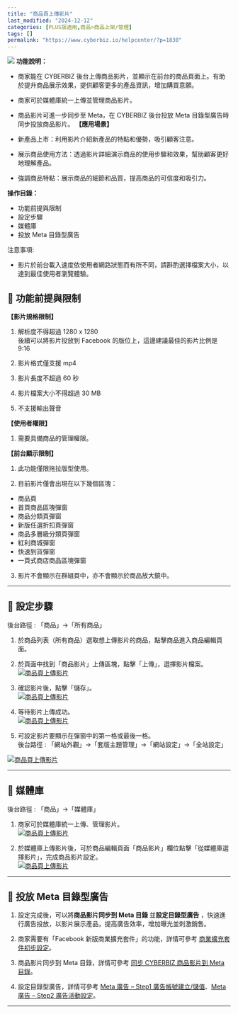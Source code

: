 ```yaml
---
title: "商品頁上傳影片"
last_modified: "2024-12-12"
categories: [PLUS版適用,商品>商品上架/管理]
tags: []
permalink: "https://www.cyberbiz.io/helpcenter/?p=1830"
---
```


![](https://www.cyberbiz.io/helpcenter/wp-content/uploads/PLUS版3.png)
**功能說明：**  

* 商家能在 CYBERBIZ 後台上傳商品影片，並顯示在前台的商品頁面上。有助於提升商品展示效果，提供顧客更多的產品資訊，增加購買意願。
* 商家可於媒體庫統一上傳並管理商品影片。
* 商品影片可進一步同步至 Meta，在 CYBERBIZ 後台投放 Meta 目錄型廣告時同步投放商品影片。
**【應用場景】**

* 新產品上市：利用影片介紹新產品的特點和優勢，吸引顧客注意。
* 展示商品使用方法：透過影片詳細演示商品的使用步驟和效果，幫助顧客更好地理解產品。
* 強調商品特點：展示商品的細節和品質，提高商品的可信度和吸引力。

**操作目錄：**

* 功能前提與限制
* 設定步驟
* 媒體庫
* 投放 Meta 目錄型廣告

注意事項:  

* 影片於前台載入速度依使用者網路狀態而有所不同，請斟酌選擇檔案大小，以達到最佳使用者瀏覽體驗。

## 📌 功能前提與限制


**【影片規格限制】**

1. 解析度不得超過 1280 x 1280  
後續可以將影片投放到 Facebook 的版位上，這邊建議最佳的影片比例是 9:16

2. 影片格式僅支援 mp4
3. 影片長度不超過 60 秒
4. 影片檔案大小不得超過 30 MB
5. 不支援輸出聲音

**【使用者權限】**

1. 需要具備商品的管理權限。

**【前台顯示限制】**  

1. 此功能僅限拖拉版型使用。


2. 目前影片僅會出現在以下幾個區塊： 
* 商品頁
* 首頁商品區塊彈窗
* 商品分類頁彈窗
* 新版任選折扣頁彈窗
* 商品多層級分類頁彈窗
* 紅利商城彈窗
* 快速到貨彈窗
* 一頁式商店商品區塊彈窗


3. 影片不會顯示在群組頁中，亦不會顯示於商品放大鏡中。

* * *

## 📌 設定步驟


後台路徑 :  「商品」→「所有商品」  


1. 於商品列表（所有商品）選取想上傳影片的商品，點擊商品進入商品編輯頁面。


2. 於頁面中找到「商品影片」上傳區塊，點擊「上傳」，選擇影片檔案。  
[![商品頁上傳影片](https://www.cyberbiz.io/support/wp-content/uploads/商品頁上傳影片01.png)](https://www.cyberbiz.io/support/wp-content/uploads/商品頁上傳影片01.png)

3. 確認影片後，點擊「儲存」。  
[![商品頁上傳影片](https://www.cyberbiz.io/support/wp-content/uploads/商品頁上傳影片02.png)](https://www.cyberbiz.io/support/wp-content/uploads/商品頁上傳影片02.png)



4. 等待影片上傳成功。  
[![商品頁上傳影片](https://www.cyberbiz.io/support/wp-content/uploads/商品頁上傳影片03.png)](https://www.cyberbiz.io/support/wp-content/uploads/商品頁上傳影片03.png)



5. 可設定影片要顯示在彈窗中的第一格或最後一格。  
後台路徑 :  「網站外觀」→「套版主題管理」→「網站設定」→「全站設定」  

[![商品頁上傳影片](https://www.cyberbiz.io/support/wp-content/uploads/商品頁上傳影片04.png)](https://www.cyberbiz.io/support/wp-content/uploads/商品頁上傳影片04.png)

* * *

## 📌 媒體庫


後台路徑 :  「商品」→「媒體庫」  


1. 商家可於媒體庫統一上傳、管理影片。  
[![商品頁上傳影片](https://www.cyberbiz.io/support/wp-content/uploads/商品頁上傳影片05.png)](https://www.cyberbiz.io/support/wp-content/uploads/商品頁上傳影片05.png)



2. 於媒體庫上傳影片後，可於商品編輯頁面「商品影片」欄位點擊「從媒體庫選擇影片」，完成商品影片設定。  
[![商品頁上傳影片](https://www.cyberbiz.io/support/wp-content/uploads/商品頁上傳影片01.png)](https://www.cyberbiz.io/support/wp-content/uploads/商品頁上傳影片01.png)

* * *

## 📌 投放 Meta 目錄型廣告



1. 設定完成後，可以將**商品影片同步到 Meta 目錄** 並**設定目錄型廣告** ，快速進行廣告投放，以影片展示產品，提高廣告效率，增加曝光並刺激銷售。


2. 商家需要有「Facebook 新版商業擴充套件」的功能，詳情可參考 [商業擴充套件初步設定](https://www.cyberbiz.io/helpcenter/?p=2870)。


3. 商品影片同步到 Meta 目錄，詳情可參考 [同步 CYBERBIZ 商品影片到 Meta 目錄](https://www.cyberbiz.io/helpcenter/?p=7886)。


4. 設定目錄型廣告，詳情可參考 [Meta 廣告 – Step1 廣告帳號建立/儲值](https://www.cyberbiz.io/helpcenter/?p=5621)、[Meta 廣告 – Step2 廣告活動設定](https://www.cyberbiz.io/helpcenter/?p=10374)。

* * *

